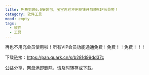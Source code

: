 ```yaml
---
title: 免费剪映6.0安装包，宝宝再也不用花钱开剪映VIP会员啦！
category: 软件工具
mood: empty
tags:
  - 软件
  - 工具
---
```





再也不用充会员使用啦！所有VIP会员功能通通免费！免费！！免费！！！




下载链接：https://pan.quark.cn/s/b281d99dd37c




公益分享，网盘满即删除，请及时转存或下载。


